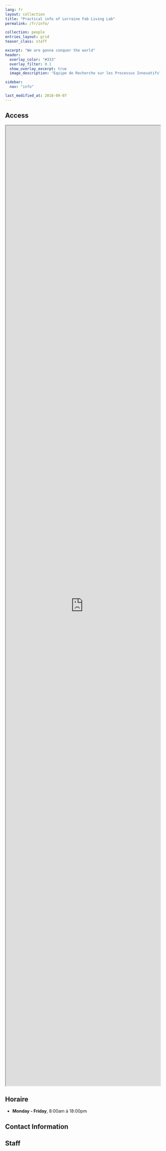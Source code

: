 ```yaml
---
lang: fr
layout: collection
title: "Practical info of Lorraine Fab Living Lab"
permalink: /fr/info/

collection: people
entries_layout: grid
teaser_class: staff

excerpt: "We are gonna conquer the world"
header:  
  overlay_color: "#333"
  overlay_filter: 0.1
  show_overlay_excerpt: true 
  image_description: "Equipe de Recherche sur les Processus Innovatifs"

sidebar:
  nav: "info"

last_modified_at: 2018-09-07
---
```


## Access 

<iframe src="https://www.google.com/maps/d/embed?mid=zjoguh0NVOXo.kZTYPT-5FrXA"  width="100%" height="80%"></iframe>

## Horaire

- **Monday - Friday**, 8:00am à 18:00pm 

## Contact Information



## Staff
